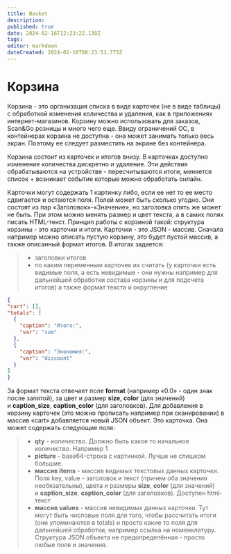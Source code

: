 ```yaml
---
title: Basket
description: 
published: true
date: 2024-02-16T12:23:22.138Z
tags: 
editor: markdown
dateCreated: 2024-02-16T08:23:51.775Z
---
```


# Корзина
Корзина - это организация списка в виде карточек (не в виде таблицы) с обработкой изменения количества и удаления, как в приложениях интернет-магазинов. Корзину можно использовать для заказов, Scan&Go розницы и много чего еще. Ввиду ограничений ОС, в контейнерах корзина не доступна - она может занимать только весь экран. Поэтому ее следует разместить на экране без контейнера.

Корзина состоит из карточек и итогов внизу. В карточках доступно изменение количества дискретно и удаление. Эти действия обрабатываются на устройстве - пересчитываются итоги, меняется список + возникает событие которые можно обработать онлайн.

Карточки могут содержать 1 картинку либо, если ее нет то ее место сдвигается и остаются поля. Полей может быть сколько угодно. Они состоят из пар «Заголовок»-«Значение», но заголовка опять же может не быть. При этом можно менять размер и цвет текста, а в самих полях писать HTML-текст.
Принцип работы с корзиной такой: структура корзины - это карточки и итоги. Карточки - это JSON - массив. Сначала например можно описать пустую корзину, это будет пустой массив, а также описанный формат итогов. В итогах задается:
> - заголовки итогов
> - по каким переменным карточек их считать (у карточки есть видимые поля, а есть невидимые - они нужны например для дальнейшей обработки состава корзины и для подсчета итогов) а также формат текста и округление

```json
{
"cart": [],
"totals": [
  {
    "caption": "Итого:",
    "var": "sum"
  },
  {
    "caption": "Экономия:",
    "var": "discount"
  }
]
}
```
За формат текста отвечает поле **format** (например «0.0» - один знак после запятой), за цвет и размер **size**, **color** (для значений) и **caption_size**, **caption_color** (для заголовков).
Для добавления в корзину карточек (это можно прописать например при сканировании) в массив «cart» добавляется новый JSON объект. Это карточка. Она может содержать следующие поля:
> - **qty** - количество. Должно быть какое то начальное количество. Например 1
> - **picture** - base64-строка с картинкой. Лучше не слишком большие.
> - **массив items** - массив видимых текстовых данных карточки. Поля key, value - заголовок и текст (причем оба значения необязательны), цвета и размеры **size**, **color** (для значений) и **caption_size**, **caption_color** (для заголовков). Доступен html-текст
> - **массив values** - массив невидимых данных карточки. Тут могут быть числовые поля для того, чтобы рассчитать итоги (они упоминаются в totals) и просто какие то поля для дальнейшей обработки, например ссылка на номенклатуру. Структура JSON объекта не предопределённая - просто любые поля и значения.

